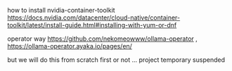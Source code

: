 how to install nvidia-container-toolkit https://docs.nvidia.com/datacenter/cloud-native/container-toolkit/latest/install-guide.html#installing-with-yum-or-dnf

operator way https://github.com/nekomeowww/ollama-operator , https://ollama-operator.ayaka.io/pages/en/

but we will do this from scratch first or not ... project temporary suspended